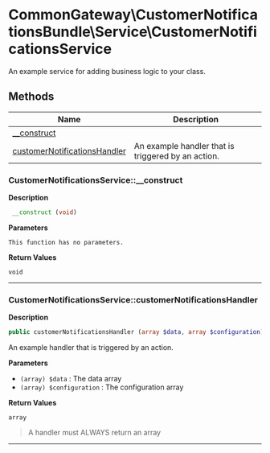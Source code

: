 # CommonGateway\CustomerNotificationsBundle\Service\CustomerNotificationsService  

An example service for adding business logic to your class.





## Methods

| Name | Description |
|------|-------------|
|[__construct](#customernotificationsservice__construct)||
|[customerNotificationsHandler](#customernotificationsservicecustomernotificationshandler)|An example handler that is triggered by an action.|




### CustomerNotificationsService::__construct  

**Description**

```php
 __construct (void)
```

 

 

**Parameters**

`This function has no parameters.`

**Return Values**

`void`


<hr />


### CustomerNotificationsService::customerNotificationsHandler  

**Description**

```php
public customerNotificationsHandler (array $data, array $configuration)
```

An example handler that is triggered by an action. 

 

**Parameters**

* `(array) $data`
: The data array  
* `(array) $configuration`
: The configuration array  

**Return Values**

`array`

> A handler must ALWAYS return an array


<hr />

